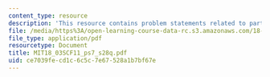 ```yaml
---
content_type: resource
description: 'This resource contains problem statements related to partial fractions. '
file: /media/https%3A/open-learning-course-data-rc.s3.amazonaws.com/18-03sc-differential-equations-fall-2011/ce7039fecd1c6c5c7e67528a1b7bf67e_MIT18_03SCF11_ps7_s28q.pdf
file_type: application/pdf
resourcetype: Document
title: MIT18_03SCF11_ps7_s28q.pdf
uid: ce7039fe-cd1c-6c5c-7e67-528a1b7bf67e
---
```

